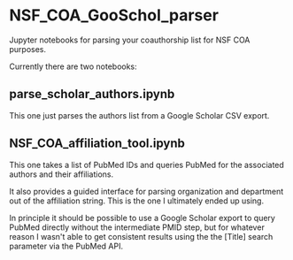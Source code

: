 # NSF_COA_GooSchol_parser

Jupyter notebooks for parsing your coauthorship list for NSF COA purposes.

Currently there are two notebooks:

## parse_scholar_authors.ipynb

This one just parses the authors list from a Google Scholar CSV export. 

## NSF_COA_affiliation_tool.ipynb 

This one takes a list of PubMed IDs and queries PubMed for the associated authors and their affiliations.

It also provides a guided interface for parsing organization and department out of the affiliation string. This is the one I ultimately ended up using.

In principle it should be possible to use a Google Scholar export to query PubMed directly without the intermediate PMID step, but for whatever reason I wasn't able to get consistent results using the the [Title] search parameter via the PubMed API. 